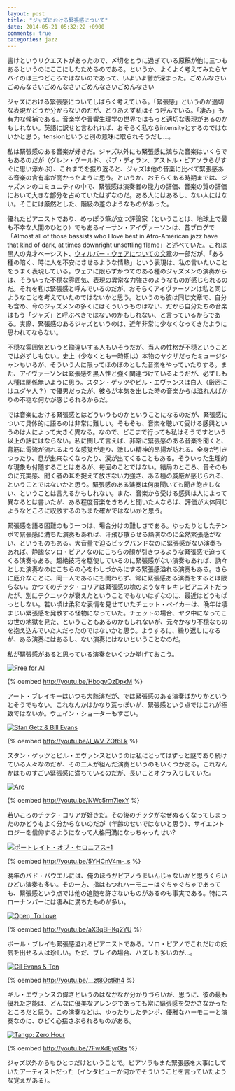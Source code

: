 ```yaml
---
layout: post
title: "ジャズにおける緊張感について"
date: 2014-05-21 05:32:22 +0900
comments: true
categories: jazz
---
```

書けというリクエストがあったので、〆切をとうに過ぎている原稿が他に三つもあるというのにここにしたためるのである。というか、よくよく考えてみたらヤバイのは三つどころではないのであって、いよいよ鬱が深まった。ごめんなさいごめんなさいごめんなさいごめんなさいごめんなさい

<!--more-->

ジャズにおける緊張感についてしばらく考えている。「緊張感」というのが適切な表現かどうか分からないのだが、とりあえず私はそう呼んでいる。「凄み」も有力な候補である。音楽学や音響生理学の世界ではもっと適切な表現があるのかもしれない。英語に訳せと言われれば、おそらく私ならintensityとするのではないかと思う。tensionというと別の意味に取られそうだし…。

私は緊張感のある音楽が好きだ。ジャズ以外にも緊張感に満ちた音楽はいくらでもあるのだが（グレン・グールド、ボブ・ディラン、アストル・ピアソラらがすぐに思い浮かぶ）、これまでを振り返ると、ジャズは他の音楽に比べて緊張感ある音楽の含有率が高かったように思う。というか、おそらくある時期までは、ジャズメンのコミュニティの中で、緊張感は演奏者の能力の評価、音楽の質の評価において大きな部分を占めていたはずなのだ。ある人にはあるし、ない人にはない。そこには厳然とした、階級の差のようなものがあった。

優れたピアニストであり、めっぽう筆が立つ評論家（ということは、地球上で最も不幸な人間のひとり）でもあるイーサン・アイヴァーソンは、昔ブログで「Almost all of those bassists who I love best in Afro-American jazz have that kind of dark, at times downright unsettling flame」と述べていた。これは黒人の鬼才ベーシスト、[ウィルバー・ウェアについての文章](http://dothemath.typepad.com/dtm/2013/01/bass-genius.html)の一部だが、「ある種の暗く、時に人を不安にさせるような情熱」という表現は、私の言いたいことをうまく表現している。ウェアに限らずかつてのある種のジャズメンの演奏からは、そういった不穏な雰囲気、表現の異常な力強さのようなものが感じられるのだ。それを私は緊張感と呼んでいるのだが、おそらくアイヴァーソンは私と同じようなことを考えていたのではないかと思う。というのも彼は同じ文章で、自分も含め、今のジャズメンの多くにはそういうものはない、だから自分たちの音楽はもう「ジャズ」と呼ぶべきではないのかもしれない、と言っているからである。実際、緊張感のあるジャズというのは、近年非常に少なくなってきたように思われてならない。

不穏な雰囲気というと勘違いする人もいそうだが、当人の性格が不穏ということでは必ずしもない。史上（少なくとも一時期は）本物のヤクザだったミュージシャンもいるが、そういう人に限ってほのぼのとした音楽をやっていたりする。また、アイヴァーソンは緊張感を黒人性と強く関連づけているようだが、必ずしも人種は関係無いように思う。スタン・ゲッツやビル・エヴァンスは白人（厳密にはユダヤ人？）で優男だったが、彼らが本気を出した時の音楽からは溢れんばかりの不穏な何かが感じられるからだ。

では音楽における緊張感とはどういうものかということになるのだが、緊張感について具体的に語るのは非常に難しい。そもそも、音楽を聴いて受ける感興というのは人によって大きく異なる。なので、どこまで行っても私はそうですという以上の話にはならない。私に関して言えば、非常に緊張感のある音楽を聞くと、背筋に電流が流れるような感覚が走り、激しい精神的昂揚が訪れる。全身が引きつったり、息が出来なくなったり、涙が出てくることもある。そういった生理的な現象も付随することはあるが、毎回のことではない。結局のところ、音そのものに充実感、聞く者の耳を捉えて放さない力強さ、ある種の威厳が感じられる、ということではないかと思う。緊張感のある演奏は何度聞いても聞き飽きしない、ということは言えるかもしれない。また、音楽から受ける感興は人によって異なるとは書いたが、ある程度音楽をきちんと聞いた人ならば、評価が大体同じようなところに収斂するのもまた確かではないかと思う。

緊張感を語る困難のもう一つは、場合分けの難しさである。ゆったりとしたテンポで緊張感に満ちた演奏もあれば、汗飛び散らせる熱演なのに全然緊張感がない、というものもある。大音量で迫るビッグバンドなのに緊張感がない演奏もあれば、静謐なソロ・ピアノなのにこちらの顔が引きつるような緊張感で迫ってくる演奏もある。超絶技巧を駆使しているのに緊張感がない演奏もあれば、訥々とした演奏なのにこちらの心をわしづかみにする緊張感溢れる演奏もある。さらに厄介なことに、同一人であるにも関わらず、常に緊張感ある演奏をするとは限らない。かつてのチック・コリアは緊張感の塊のようなキレキレピアニストだったが、別にテクニックが衰えたということでもないはずなのに、最近はどうもぱっとしない。若い頃は柔和な表情を見せていたチェット・ベイカーは、晩年は凄まじい緊張感を発散する怪物になっていた。チェットの場合、ヤク中になってこの世の地獄を見た、ということもあるのかもしれないが、元々かなり不穏なものを抱え込んでいた人だったのではないかと思う。ようするに、繰り返しになるが、ある演奏にはあるし、ない演奏にはないということなのだ。

私が緊張感があると思っている演奏をいくつか挙げておこう。

<a href="http://www.amazon.co.jp/exec/obidos/ASIN/B0002KQNZO/myhumangetsme-22/ref=nosim/" name="amazletlink" target="_blank"><img src="http://ecx.images-amazon.com/images/I/51GRBM1YPBL._SL160_.jpg" alt="Free for All" style="border: none;" /></a>

{% oembed http://youtu.be/HbogvQzDpxM %}

アート・ブレイキーはいつも大熱演だが、では緊張感のある演奏ばかりかというとそうでもない。これなんかはかなり荒っぽいが、緊張感という点ではこれが極致ではないか。ウェイン・ショーターもすごい。

<a href="http://www.amazon.co.jp/exec/obidos/ASIN/B00000476E/myhumangetsme-22/ref=nosim/" name="amazletlink" target="_blank"><img src="http://ecx.images-amazon.com/images/I/61VoG8mQoGL._SL160_.jpg" alt="Stan Getz & Bill Evans" style="border: none;" /></a>

{% oembed http://youtu.be/J_WV-ZOf6Lk %}

スタン・ゲッツとビル・エヴァンスというのは私にとってはずっと謎であり続けている人々なのだが、その二人が組んだ演奏というのもいくつかある。これなんかはものすごい緊張感に満ちているのだが、長いことオクラ入りしていた。

<a href="http://www.amazon.co.jp/exec/obidos/ASIN/B00000DTE3/myhumangetsme-22/ref=nosim/" name="amazletlink" target="_blank"><img src="http://ecx.images-amazon.com/images/I/51ZTppsKQ5L._SL160_.jpg" alt="Arc" style="border: none;" /></a>

{% oembed http://youtu.be/NWc5rm7iexY %}

若いころのチック・コリアが好きだ。その後のチックがなぜぬるくなってしまったのかどうもよく分からないのだが（年齢のせいではないと思う）、サイエントロジーを信仰するようになって人格円満になっちゃったせい?

<a href="http://www.amazon.co.jp/exec/obidos/ASIN/B00D1B8UMK/myhumangetsme-22/ref=nosim/" name="amazletlink" target="_blank"><img src="http://ecx.images-amazon.com/images/I/4161i6OWJiL._SL160_.jpg" alt="ポートレイト・オブ・セロニアス+1" style="border: none;" /></a>

{% oembed http://youtu.be/5YHCnV4m-_s %}

晩年のバド・パウエルには、俺のほうがピアノうまいんじゃないかと思うくらいひどい演奏も多い。その一方、指はもつれハーモニーはぐちゃぐちゃであっても、緊張感という点では他の追随を許さないものがあるのも事実である。特にスローナンバーには凄みに満ちたものが多い。

<a href="http://www.amazon.co.jp/exec/obidos/ASIN/B00BK8EV0G/myhumangetsme-22/ref=nosim/" name="amazletlink" target="_blank"><img src="http://ecx.images-amazon.com/images/I/61YQVHkIHmL._SL160_.jpg" alt="Open, To Love" style="border: none;" /></a>

{% oembed http://youtu.be/aX3qBHKq2YU %}

ポール・ブレイも緊張感溢れるピアニストである。ソロ・ピアノでこれだけの妖気を出せる人は珍しい。ただ、ブレイの場合、ハズレも多いのが…。

<a href="http://www.amazon.co.jp/exec/obidos/ASIN/B000000YJA/myhumangetsme-22/ref=nosim/" name="amazletlink" target="_blank"><img src="http://ecx.images-amazon.com/images/I/411G8655WHL._SL160_.jpg" alt="Gil Evans & Ten" style="border: none;" /></a>

{% oembed http://youtu.be/__zt8OctRh4 %}

ギル・エヴァンスの偉さというのはなかなか分かりづらいが、思うに、彼の最も優れた才能は、どんなに優美なアレンジであっても常に緊張感を欠かさなかったところだと思う。この演奏などは、ゆったりしたテンポ、優雅なハーモニーと演奏なのに、ひどく心揺さぶられるものがある。

<a href="http://www.amazon.co.jp/exec/obidos/ASIN/B00000DC7J/myhumangetsme-22/ref=nosim/" name="amazletlink" target="_blank"><img src="http://ecx.images-amazon.com/images/I/515W5seFvPL._SL160_.jpg" alt="Tango: Zero Hour" style="border: none;" /></a>

{% oembed http://youtu.be/7FwXdEyrGts %}

ジャズ以外からもひとつだけということで。ピアソラもまた緊張感を大事にしていたアーティストだった（インタビューか何かでそういうことを言っていたような覚えがある）。
